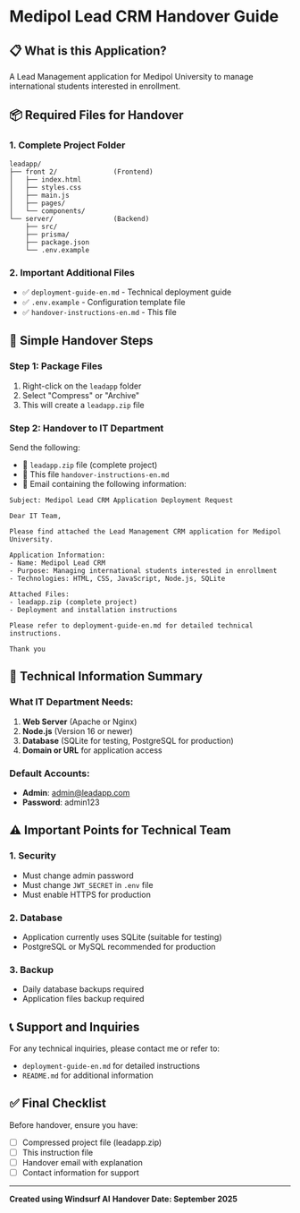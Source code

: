 # Medipol Lead CRM Handover Guide

## 📋 What is this Application?
A Lead Management application for Medipol University to manage international students interested in enrollment.

## 📦 Required Files for Handover

### 1. Complete Project Folder
```
leadapp/
├── front 2/              (Frontend)
│   ├── index.html
│   ├── styles.css
│   ├── main.js
│   ├── pages/
│   └── components/
└── server/               (Backend)
    ├── src/
    ├── prisma/
    ├── package.json
    └── .env.example
```

### 2. Important Additional Files
- ✅ `deployment-guide-en.md` - Technical deployment guide
- ✅ `.env.example` - Configuration template file
- ✅ `handover-instructions-en.md` - This file

## 🚀 Simple Handover Steps

### Step 1: Package Files
1. Right-click on the `leadapp` folder
2. Select "Compress" or "Archive"
3. This will create a `leadapp.zip` file

### Step 2: Handover to IT Department
Send the following:
- 📁 `leadapp.zip` file (complete project)
- 📄 This file `handover-instructions-en.md`
- 📧 Email containing the following information:

```
Subject: Medipol Lead CRM Application Deployment Request

Dear IT Team,

Please find attached the Lead Management CRM application for Medipol University.

Application Information:
- Name: Medipol Lead CRM
- Purpose: Managing international students interested in enrollment
- Technologies: HTML, CSS, JavaScript, Node.js, SQLite

Attached Files:
- leadapp.zip (complete project)
- Deployment and installation instructions

Please refer to deployment-guide-en.md for detailed technical instructions.

Thank you
```

## 🔧 Technical Information Summary

### What IT Department Needs:
1. **Web Server** (Apache or Nginx)
2. **Node.js** (Version 16 or newer)
3. **Database** (SQLite for testing, PostgreSQL for production)
4. **Domain or URL** for application access

### Default Accounts:
- **Admin**: admin@leadapp.com
- **Password**: admin123

## ⚠️ Important Points for Technical Team

### 1. Security
- Must change admin password
- Must change `JWT_SECRET` in `.env` file
- Must enable HTTPS for production

### 2. Database
- Application currently uses SQLite (suitable for testing)
- PostgreSQL or MySQL recommended for production

### 3. Backup
- Daily database backups required
- Application files backup required

## 📞 Support and Inquiries
For any technical inquiries, please contact me or refer to:
- `deployment-guide-en.md` for detailed instructions
- `README.md` for additional information

## ✅ Final Checklist
Before handover, ensure you have:
- [ ] Compressed project file (leadapp.zip)
- [ ] This instruction file
- [ ] Handover email with explanation
- [ ] Contact information for support

---
**Created using Windsurf AI**
**Handover Date: September 2025**
